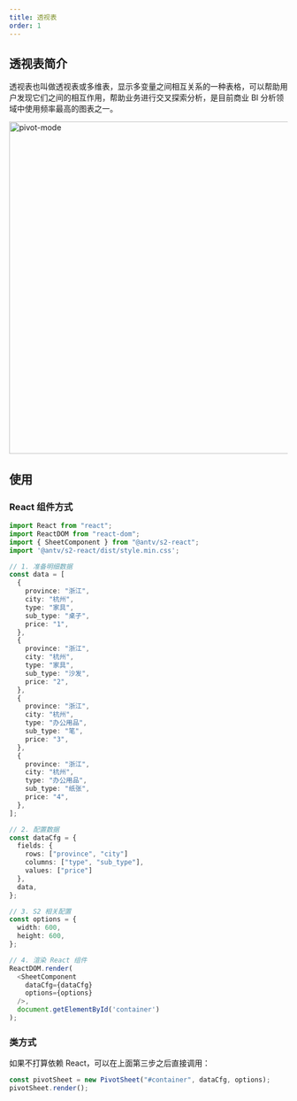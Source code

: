 ```yaml
---
title: 透视表
order: 1
---
```

## 透视表简介

透视表也叫做透视表或多维表，显示多变量之间相互关系的一种表格，可以帮助用户发现它们之间的相互作用，帮助业务进行交叉探索分析，是目前商业 BI 分析领域中使用频率最高的图表之一。

<img alt="pivot-mode" src="https://gw.alipayobjects.com/mdn/rms_56cbb2/afts/img/A*swH5TodvsMwAAAAAAAAAAAAAARQnAQ" width="600">

## 使用

### React 组件方式

```typescript
import React from "react";
import ReactDOM from "react-dom";
import { SheetComponent } from "@antv/s2-react";
import '@antv/s2-react/dist/style.min.css';

// 1. 准备明细数据
const data = [
  {
    province: "浙江",
    city: "杭州",
    type: "家具",
    sub_type: "桌子",
    price: "1",
  },
  {
    province: "浙江",
    city: "杭州",
    type: "家具",
    sub_type: "沙发",
    price: "2",
  },
  {
    province: "浙江",
    city: "杭州",
    type: "办公用品",
    sub_type: "笔",
    price: "3",
  },
  {
    province: "浙江",
    city: "杭州",
    type: "办公用品",
    sub_type: "纸张",
    price: "4",
  },
];

// 2. 配置数据
const dataCfg = {
  fields: {
    rows: ["province", "city"]
    columns: ["type", "sub_type"],
    values: ["price"]
  },
  data,
};

// 3. S2 相关配置
const options = {
  width: 600,
  height: 600,
};

// 4. 渲染 React 组件
ReactDOM.render(
  <SheetComponent
    dataCfg={dataCfg}
    options={options}
  />,
  document.getElementById('container')
);

```

### 类方式

如果不打算依赖 React，可以在上面第三步之后直接调用：

```typescript
const pivotSheet = new PivotSheet("#container", dataCfg, options);
pivotSheet.render();
```
